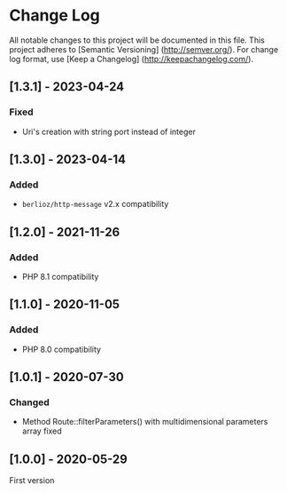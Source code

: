 # Change Log

All notable changes to this project will be documented in this file. This project adheres
to [Semantic Versioning] (http://semver.org/). For change log format,
use [Keep a Changelog] (http://keepachangelog.com/).

## [1.3.1] - 2023-04-24

### Fixed

- Uri's creation with string port instead of integer

## [1.3.0] - 2023-04-14

### Added

- `berlioz/http-message` v2.x compatibility

## [1.2.0] - 2021-11-26

### Added

- PHP 8.1 compatibility

## [1.1.0] - 2020-11-05

### Added

- PHP 8.0 compatibility

## [1.0.1] - 2020-07-30

### Changed

- Method Route::filterParameters() with multidimensional parameters array fixed

## [1.0.0] - 2020-05-29

First version
